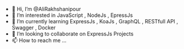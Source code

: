 - 👋 Hi, I’m @AliRakhshanipour
- 👀 I’m interested in JavaScript , NodeJs , EpressJs
- 🌱 I’m currently learning ExpressJs , KoaJs , GraphQL , RESTfull API , Swagger , Docker
- 💞️ I’m looking to collaborate on ExpressJs Projects
- 📫 How to reach me ...

<!---
AliRakhshanipour/AliRakhshanipour is a ✨ special ✨ repository because its `README.md` (this file) appears on your GitHub profile.
You can click the Preview link to take a look at your changes.
--->
